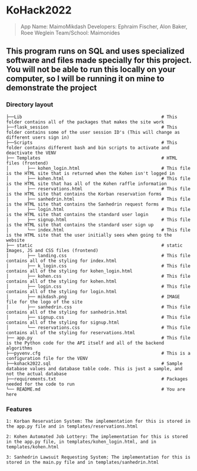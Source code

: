 # KoHack2022 
> App Name: MaimoMikdash
> Developers: Ephraim Fischer, Alon Baker, Roee Weglein
> Team/School: Maimonides
## This program runs on SQL and uses specialized software and files made specially for this project. You will not be able to run this locally on your computer, so I will be running it on mine to demonstrate the project
### Directory layout

    ├──Lib                                                     # This folder contains all of the packages that makes the site work
    ├──flask_session                                           # This folder contains some of the user session ID's (This will change as different users sign in)
    ├──Scripts                                                 # This folder contains different bash and bin scripts to activate and deactivate the VENV
    ├── Templates                                              # HTML files (frontend)
    │       ├── kohen_login.html                               # This file is the HTML site that is returned when the Kohen isn't logged in
    │       ├── kohen.html                                     # This file is the HTML site that has all of the Kohen raffle information
    │       ├── reservations.html                              # This file is the HTML site that contains the Korban reservation forms
    │       ├── sanhedrin.html                                 # This file is the HTML site that contains the Sanhedrin request forms
    │       ├── login.html                                     # This file is the HTML site that contains the standard user login
    │       ├── signup.html                                    # This file is the HTML site that contains the standard user sign up
    │       └── index.html                                     # This file is the HTML site that the user initially sees when going to the website
    ├── static                                                 # static Images, JS and CSS files (frontend)
    │       ├── landing.css                                    # This file contains all of the styling for index.html
    │       ├── k_login.css                                    # This file contains all of the styling for kohen_login.html
    │       ├── kohen.css                                      # This file contains all of the styling for kohen.html
    │       ├── login.css                                      # This file contains all of the styling for login.html
    │       ├── mikdash.png                                    # IMAGE file for the logo of the site
    │       ├── sanhedrin.css                                  # This file contains all of the styling for sanhedrin.html
    │       ├── signup.css                                     # This file contains all of the styling for signup.html
    │       └── reservations.css                               # This file contains all of the styling for reservations.html
    ├── app.py                                                 # This file is the Python code for the API itself and all of the backend algorithms
    ├──pyvenv.cfg                                              # This is a configuration file for the VENV
    ├──kohack2022.sql                                          # Sample database values and database table code. This is just a sample, and not the actual database
    ├──requirements.txt                                        # Packages needed for the code to run
    └── README.md                                              # You are here


### Features

    1: Korban Reservation System: The implementation for this is stored in the app.py file and in templates/reservations.html

    2: Kohen Automated Job Lottery: The implementation for this is stored in the app.py file, in templates/kohen_login.html, and in templates/kohen.html

    3: Sanhedrin Lawsuit Requesting System: The implementation for this is stored in the main.py file and in templates/sanhedrin.html
